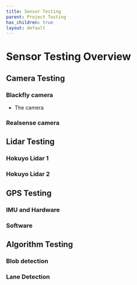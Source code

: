 ```yaml
---
title: Sensor Testing
parent: Project Testing
has_children: true
layout: default
---
```

# Sensor Testing Overview

## Camera Testing

### Blackfly camera
- The camera 
### Realsense camera


## Lidar Testing 

### Hokuyo Lidar 1

### Hokuyo Lidar 2


## GPS Testing

### IMU and Hardware

### Software
 
## Algorithm Testing

### Blob detection

### Lane Detection




